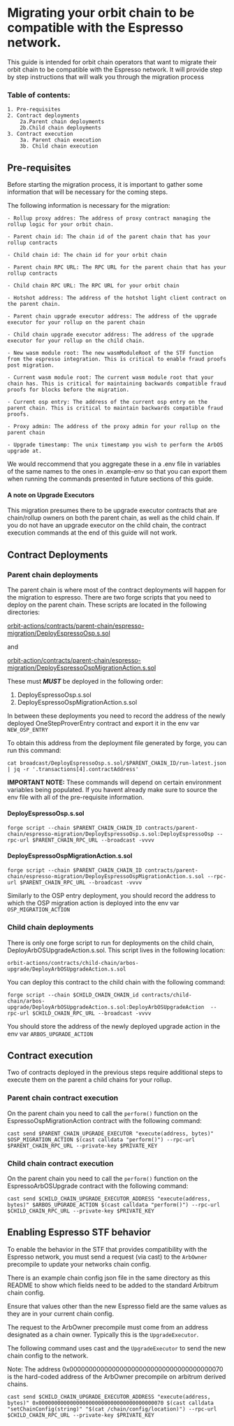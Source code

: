 # Migrating your orbit chain to be compatible with the Espresso network.

This guide is intended for orbit chain operators that want to migrate their orbit chain to be compatible with the Espresso network.
It will provide step by step instructions that will walk you through the migration process

### Table of contents:
    1. Pre-requisites
    2. Contract deployments
        2a.Parent chain deployments
        2b.Child chain deployments
    3. Contract execution
        3a. Parent chain execution
        3b. Child chain execution

## Pre-requisites

Before starting the migration process, it is important to gather some information that will be necessary for the coming steps.

The following information is necessary for the migration: 

    - Rollup proxy addres: The address of proxy contract managing the rollup logic for your orbit chain.

    - Parent chain id: The chain id of the parent chain that has your rollup contracts

    - Child chain id: The chain id for your orbit chain
    
    - Parent chain RPC URL: The RPC URL for the parent chain that has your rollup contracts 
    
    - Child chain RPC URL: The RPC URL for your orbit chain

    - Hotshot address: The address of the hotshot light client contract on the parent chain.

    - Parent chain upgrade executor address: The address of the upgrade executor for your rollup on the parent chain

    - Child chain upgrade executor address: The address of the upgrade executor for your rollup on the child chain.

    - New wasm module root: The new wasmModuleRoot of the STF function from the espresso integration. This is critical to enable fraud proofs post migration.

    - Current wasm module root: The current wasm module root that your chain has. This is critical for maintaining backwards compatible fraud proofs for blocks before the migration.

    - Current osp entry: The address of the current osp entry on the parent chain. This is critical to maintain backwards compatible fraud proofs.

    - Proxy admin: The address of the proxy admin for your rollup on the parent chain

    - Upgrade timestamp: The unix timestamp you wish to perform the ArbOS upgrade at.

We would reccommend that you aggregate these in a .env file in variables of the same names to the ones in .example-env so that you can export them when running the commands presented in future sections of this guide.

#### A note on Upgrade Executors

This migration presumes there to be upgrade executor contracts that are chain/rollup owners on both the parent chain, as well as the child chain. If you do not have an upgrade executor on the child chain, the contract execution commands at the end of this guide will not work.

## Contract Deployments

### Parent chain deployments

The parent chain is where most of the contract deployments will happen for the migration to espresso. There are two forge scripts that you need to deploy on the parent chain. These scripts are located in the following directories:

[orbit-actions/contracts/parent-chain/espresso-migration/DeployEspressoOsp.s.sol](../contracts/parent-chain/espresso-migration/DeployEspressoOsp.s.sol)

and

[orbit-action/contracts/parent-chain/espresso-migration/DeployEspressoOspMigrationAction.s.sol](../contracts/parent-chain/espresso-migration/DeployEspressoOsp.s.sol)



These must ***MUST*** be deployed in the following order:

1. DeployEspressoOsp.s.sol
2. DeployEspressoOspMigrationAction.s.sol

In between these deployments you need to record the address of the newly deployed OneStepProverEntry contract and export it in the env var `NEW_OSP_ENTRY` 

To obtain this address from the deployment file generated by forge, you can run this command:

```
cat broadcast/DeployEspressoOsp.s.sol/$PARENT_CHAIN_ID/run-latest.json | jq -r '.transactions[4].contractAddress'
``` 

**IMPORTANT NOTE:**
    These commands will depend on certain environment variables being populated. If you havent already make sure to source the env file with all of the pre-requisite information.

#### DeployEspressoOsp.s.sol
```
forge script --chain $PARENT_CHAIN_CHAIN_ID contracts/parent-chain/espresso-migration/DeployEspressoOsp.s.sol:DeployEspressoOsp --rpc-url $PARENT_CHAIN_RPC_URL --broadcast -vvvv
```
#### DeployEspressoOspMigrationAction.s.sol
```
forge script --chain $PARENT_CHAIN_CHAIN_ID contracts/parent-chain/espresso-migration/DeployEspressoOspMigrationAction.s.sol --rpc-url $PARENT_CHAIN_RPC_URL --broadcast -vvvv

```

Similarly to the OSP entry deployment, you should record the address to which the OSP migration action is deployed into the env var `OSP_MIGRATION_ACTION
`
### Child chain deployments

There is only one forge script to run for deployments on the child chain, DeployArbOSUpgradeAction.s.sol. This script lives in the following location:

```
orbit-actions/contracts/child-chain/arbos-upgrade/DeployArbOSUpgradeAction.s.sol
```

You can deploy this contract to the child chain with the following command:

```
forge script --chain $CHILD_CHAIN_CHAIN_id contracts/child-chain/arbos-upgrade/DeployArbOSUpgradeAction.s.sol:DeployArbOSUpgradeAction  --rpc-url $CHILD_CHAIN_RPC_URL --broadcast -vvvv

```
You should store the address of the newly deployed upgrade action in the env var `ARBOS_UPGRADE_ACTION`


## Contract execution

Two of contracts deployed in the previous steps require additional steps to execute them on the parent a child chains for your rollup. 

### Parent chain contract execution

On the parent chain you need to call the `perform()` function on the EspressoOspMigrationAction contract with the following command:

```
cast send $PARENT_CHAIN_UPGRADE_EXECUTOR "execute(address, bytes)" $OSP_MIGRATION_ACTION $(cast calldata "perform()") --rpc-url $PARENT_CHAIN_RPC_URL --private-key $PRIVATE_KEY
```

### Child chain contract execution

On the parent chain you need to call the `perform()` function on the EspressoArbOSUpgrade contract with the following command:

```
cast send $CHILD_CHAIN_UPGRADE_EXECUTOR_ADDRESS "execute(address, bytes)" $ARBOS_UPGRADE_ACTION $(cast calldata "perform()") --rpc-url $CHILD_CHAIN_RPC_URL --private-key $PRIVATE_KEY
```

## Enabling Espresso STF behavior

To enable the behavior in the STF that provides compatibility with the Espresso network, you must send a request (via cast) to the `ArbOwner` precompile to update your networks chain config.

There is an example chain config json file in the same directory as this README to show which fields need to be added to the standard Arbitrum chain config.

Ensure that values other than the new Espresso field are the same values as they are in your current chain config.

The request to the ArbOwner precompile must come from an address designated as a chain owner. Typically this is the `UpgradeExecutor`.

The following command uses cast and the `UpgradeExecutor` to send the new chain config to the network.

Note: The address 0x0000000000000000000000000000000000000070 is the hard-coded address of the ArbOwner precompile on arbitrum derived chains.

```
cast send $CHILD_CHAIN_UPGRADE_EXECUTOR_ADDRESS "execute(address, bytes)" 0x0000000000000000000000000000000000000070 $(cast calldata "setChainConfig(string)" "$(cat /chain/config/location)") --rpc-url $CHILD_CHAIN_RPC_URL --private-key $PRIVATE_KEY
```

